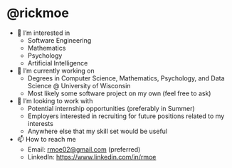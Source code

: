 @rickmoe
===============================================================================================
- 👀 I’m interested in
    - Software Engineering
    - Mathematics
    - Psychology
    - Artificial Intelligence
- 🌱 I’m currently working on
    - Degrees in Computer Science, Mathematics, Psychology, and Data Science @ University of Wisconsin
    - Most likely some software project on my own (feel free to ask)
- 💞️ I’m looking to work with
    - Potential internship opportunities (preferably in Summer)
    - Employers interested in recruiting for future positions related to my interests
    - Anywhere else that my skill set would be useful
- 📫 How to reach me
    - Email: rmoe02@gmail.com (preferred)
    - LinkedIn: https://www.linkedin.com/in/rmoe
